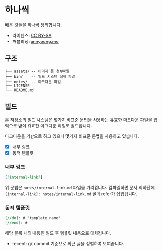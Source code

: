 # 하나씩

배운 것들을 하나씩 정리합니다.

- 라이센스: [CC BY-SA](LICENSE)
- 퍼블리싱: [annyeong.me](https://annyeong.me)

## 구조

```
├── assets/ -- 이미지 등 첨부파일
├── bin/    -- 빌드 시스템 실행 파일
├── notes/  -- 마크다운 파일
├── LICENSE
└── README.md
```

## 빌드

본 저장소의 빌드 시스템은 몇가지 비표준 문법을 사용하는 유효한 마크다운 파일을
입력으로 받아 유효한 마크다운 파일로 빌드합니다.

마크다운을 기반으로 하고 있으나 몇가지 비표준 문법을 사용하고 있습니다.

- [x] 내부 링크
- [x] 동적 템플릿

### 내부 링크

```md
[[internal-link]]
```

위 문법은 `notes/internal-link.md` 파일을 가리킵니다. 컴파일하면 문서 최하단에
`[internal-link]: notes/internal-link.md` 꼴의 refer가 삽입됩니다.

### 동적 템플릿

```md
[//do]: # "template_name"
[//end]: #
```

해당 블록 내의 내용은 빌드 후 템플릿 내용으로 대체됩니다.

- recent: git commit 기준으로 최근 글을 정렬하여 보여줍니다.
